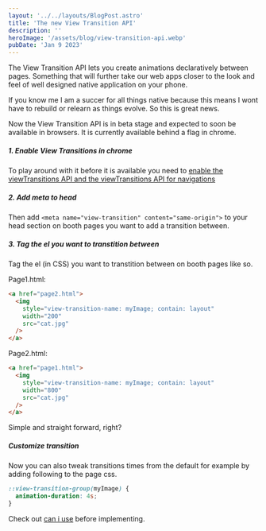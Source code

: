 ```yaml
---
layout: '../../layouts/BlogPost.astro'
title: 'The new View Transition API'
description: ''
heroImage: '/assets/blog/view-transition-api.webp'
pubDate: 'Jan 9 2023'
---
```


The View Transition API lets you create animations declaratively between pages. Something that will further take our web apps closer to the look and feel of well designed native application on your phone.

If you know me I am a succer for all things native because this means I wont have to rebuild or relearn as things evolve. So this is great news.

Now the View Transition API is in beta stage and expected to soon be available in browsers. It is currently available behind a flag in chrome.

##### 1. Enable View Transitions in chrome

To play around with it before it is available you need to [enable the viewTransitions API and the viewTransitions API for navigations](chrome://flags)

##### 2. Add meta to head

Then add `<meta name="view-transition" content="same-origin">` to your head section on booth pages you want to add a transition between.

##### 3. Tag the el you want to transtition between

Tag the el (in CSS) you want to transtition between on booth pages like so.

Page1.html:

```html
<a href="page2.html">
  <img
    style="view-transition-name: myImage; contain: layout"
    width="200"
    src="cat.jpg"
  />
</a>
```

Page2.html:

```html
<a href="page1.html">
  <img
    style="view-transition-name: myImage; contain: layout"
    width="800"
    src="cat.jpg"
  />
</a>
```

Simple and straight forward, right?

##### Customize transition

Now you can also tweak transitions times from the default for example by adding following to the page css.

```css
::view-transition-group(myImage) {
  animation-duration: 4s;
}
```

Check out [can i use](https://caniuse.com/?search=view-transition) before implementing.
